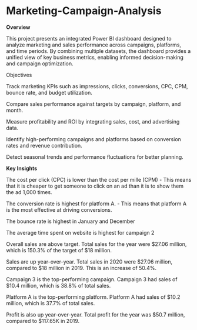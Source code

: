 # Marketing-Campaign-Analysis

**Overview**

This project presents an integrated Power BI dashboard designed to analyze marketing and sales performance across campaigns, platforms, and time periods. By combining multiple datasets, the dashboard provides a unified view of key business metrics, enabling informed decision-making and campaign optimization.

Objectives

Track marketing KPIs such as impressions, clicks, conversions, CPC, CPM, bounce rate, and budget utilization.

Compare sales performance against targets by campaign, platform, and month.

Measure profitability and ROI by integrating sales, cost, and advertising data.

Identify high-performing campaigns and platforms based on conversion rates and revenue contribution.

Detect seasonal trends and performance fluctuations for better planning.


**Key Insights**

The cost per click (CPC) is lower than the cost per mille (CPM) - This means that it is cheaper to get someone to click on an ad than it is to show them the ad 1,000 times. 

The conversion rate is highest for platform A. - This means that platform A is the most effective at driving conversions. 

The bounce rate is highest in January and December 

The average time spent on website is highest for campaign 2



Overall sales are above target. Total sales for the year were $27.06 million, which is 150.3% of the target of $18 million.

Sales are up year-over-year. Total sales in 2020 were $27.06 million, compared to $18 million in 2019. This is an increase of 50.4%.

Campaign 3 is the top-performing campaign. Campaign 3 had sales of $10.4 million, which is 38.8% of total sales.

Platform A is the top-performing platform. Platform A had sales of $10.2 million, which is 37.7% of total sales. 

Profit is also up year-over-year. Total profit for the year was $50.7 million, compared to $117.65K in 2019.


